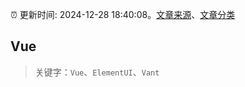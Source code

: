 :alarm_clock: 更新时间: 2024-12-28 18:40:08。[文章来源](/README.md)、[文章分类](/TAGS.md)

## Vue


> 关键字：`Vue`、`ElementUI`、`Vant`



